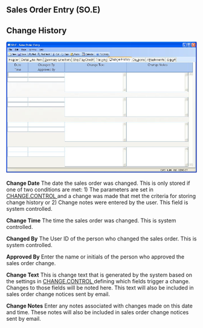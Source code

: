 ##  Sales Order Entry (SO.E)

<PageHeader />

##  Change History

![](./SO-E-6.jpg)

**Change Date** The date the sales order was changed. This is only stored if one of two conditions are met: 1) The parameters are set in [ CHANGE.CONTROL ](../../../../ACE-OVERVIEW/ACE-ENTRY/CHANGE-CONTROL/README.md) and a change was made that met the criteria for storing change history or 2) Change notes were entered by the user. This field is system controlled.   
  
**Change Time** The time the sales order was changed. This is system
controlled.  
  
**Changed By** The User ID of the person who changed the sales order. This is
system controlled.  
  
**Approved By** Enter the name or initials of the person who approved the
sales order change.  
  
**Change Text** This is change text that is generated by the system based on the settings in [ CHANGE.CONTROL ](../../../../ACE-OVERVIEW/ACE-ENTRY/CHANGE-CONTROL/README.md) defining which fields trigger a change. Changes to those fields will be noted here. This text will also be included in sales order change notices sent by email.   
  
**Change Notes** Enter any notes associated with changes made on this date and
time. These notes will also be included in sales order change notices sent by
email.  
  
  
<badge text= "Version 8.10.57" vertical="middle" />

<PageFooter />